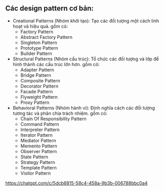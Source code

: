 ## Các design pattern cơ bản:

- Creational Patterns (Nhóm khởi tạo): Tạo các đối tượng một cách linh hoạt và hiệu quả.
  gồm có:
  - Factory Pattern
  - Abstract Factory Pattern
  - Singleton Pattern
  - Prototype Pattern
  - Builder Pattern
- Structural Patterns (Nhóm cấu trúc): Tổ chức các đối tượng và lớp để hình thành các cấu trúc lớn hơn.
  gồm có:
  - Adapter Pattern
  - Bridge Pattern
  - Composite Pattern
  - Decorator Pattern
  - Facade Pattern
  - Flyweight Pattern
  - Proxy Pattern
- Behavioral Patterns (Nhóm hành vi): Định nghĩa cách các đối tượng tương tác và phân chia trách nhiệm.
  gồm có:
  - Chain Of Responsibility Pattern
  - Command Pattern
  - Interpreter Pattern
  - Iterator Pattern
  - Mediator Pattern
  - Memento Pattern
  - Observer Pattern
  - State Pattern
  - Strategy Pattern
  - Template Pattern
  - Visitor Pattern

https://chatgpt.com/c/5dcb8815-58c4-458a-9b3b-006788bbc0a4
